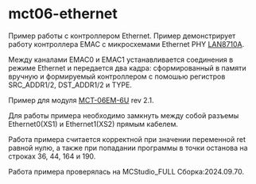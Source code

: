 # mct06-ethernet

Пример работы с контроллером Ethernet.
Пример демонстрирует работу контроллера EMAC с микросхемами Ethernet PHY [LAN8710A](https://nc2.elvees.com/index.php/s/357Q4Bb3CwaH8Qk).

Между каналами EMAC0 и EMAC1 устанавливается соединения в режиме Ethernet и передается два кадра: сформированный в памяти вручную и формируемый контроллером с помошью регистров SRC_ADDR1/2, DST_ADDR1/2 и TYPE.

Пример для модуля [MCT-06EM-6U](https://support.elvees.com/docs/Microchips/1892VM206/Boards/) rev 2.1.

Для работы примера необходимо замкнуть между собой разъемы Ethernet0(XS1) и Ethernet1(XS2) прямым кабелем.

Работа примера считается корректной при значении переменной ret равной нулю, а также при попадании программы в точки останова на строках 36, 44, 164 и 190.

Работа примера проверялась на MCStudio_FULL Сборка:2024.09.70.
